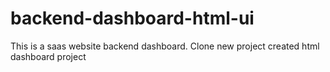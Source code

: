 # backend-dashboard-html-ui
This is a saas website backend dashboard.
Clone new project
created html dashboard project
